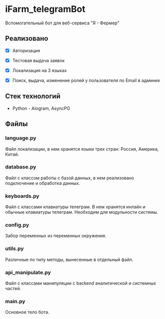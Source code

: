 # iFarm_telegramBot

Вспомогательный бот для веб-сервиса "Я - Фермер"

[//]: # (telegram link - @fermer_xbot)

[//]: # (## Админская панель)

[//]: # ()
[//]: # (- CMD: /admin)

[//]: # (- Логин: farmer@mail.ru)
[//]: # (- Пароль: 0)
## Реализовано 
- [x] Авторизация
- [x] Тестовая выдача заявок
- [x] Локализация на 3 языках
- [x] Поиск, выдача, изменение ролей у пользователя по Email в админке


## Стек технологий

- Python - Aiogram, AsyncPG

## Файлы

### language.py

Файл локализации, в нем хранятся языки трех стран: Россия, Америка, Китай.

### database.py

Файл с классом работы с базой данных, в нем реализовано подключение и обработка данных.

### keyboards.py

Файл с классами клавиатуры телеграм. В нем хранятся инлайн и обычные клавиатуры телеграм. Необходим для модульности системы.

### config.py

Забор переменных из переменных окружения.

### utils.py

Различные по типу методы, вынесенные в отдельный файл.

### api_manipulate.py

Файл с классами манипуляции с backend аналитической и системных частей.

### main.py

Основное тело бота.
